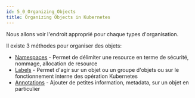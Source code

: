 ```yaml
---
id: 5_0_Organizing_Objects
title: Organizing Objects in Kubernetes
---
```


Nous allons voir l'endroit approprié pour chaque types d'organisation.

Il existe 3 méthodes pour organiser des objets:
* [Namespaces](5_1_Namespaces.md) - Permet de délimiter une resource en terme de sécurité, nommage, allocation de resource 
* [Labels](5_2_Labels.md) - Permet d'agir sur un objet ou un groupe d'objets ou sur le fonctionnement interne des opération Kubernetes
* [Annotations](5_3_Annotations.md) - Ajouter de petites information, metadata, sur un objet en particulier